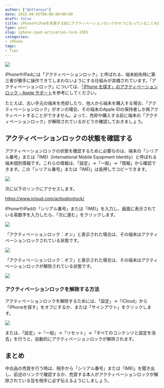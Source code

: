 ```yaml
---
author: ["@ottanxyz"]
date: 2015-09-05T00:00:00+00:00
draft: false
title: iPhoneやiPadを売買する前にアクティベーションロックがオフになっていることを確認する方法
type: post
slug: iphone-ipad-activation-lock-2365
categories:
- iPhone
tags:
- Tips
---
```


![](/uploads/2015/09/150905-55ea7da1a0d11.jpg)






iPhoneやiPadには「アクティベーションロック」と呼ばれる、端末紛失時に第三者が勝手に操作できてしまわないようにする仕組みが具備されています。「アクティベーションロック」については、[「iPhone を探す」のアクティベーションロック - Apple サポート](https://support.apple.com/ja-jp/HT201365)を参考にしてください。





たとえば、古い手元の端末を売却したり、他人から端末を購入する場合、「アクティベーションロック」がオンの場合、その端末のApple IDの保持者しか再アクティベートすることができません。よって、売却や購入する前に端末の「アクティベーションロック」が解除されているかどうか確認しておきましょう。





## アクティベーションロックの状態を確認する





アクティベーションロックの状態を確認するために必要なのは、端末の「シリアル番号」または「IMEI（International Mobile Equipment Identity）と呼ばれる端末個別情報です。これらの情報は、「設定」→「一般」→「情報」から確認できます。この「シリアル番号」または「IMEI」は長押しでコピーできます。





![](/uploads/2015/09/150905-55ea7da33cb8d.png)






次に以下のリンクにアクセスします。



https://www.icloud.com/activationlock/



iPhoneやiPadの「シリアル番号」または「IMEI」を入力し、画面に表示されている英数字を入力したら、「次に進む」をクリックします。


 


![](/uploads/2015/09/150905-55ea7da5f02d2.png)






「アクティベーションロック：オン」と表示された場合は、その端末はアクティベーションロックされている状態です。





![](/uploads/2015/09/150905-55ea7da82f116.png)






「アクティベーションロック：オフ」と表示された場合は、その端末はアクティベーションロックが解除されている状態です。





![](/uploads/2015/09/150905-55ea7daa16e77.png)






### アクティベーションロックを解除する方法





アクティベーションロックを解除するためには、「設定」→「iCloud」から「iPhoneを探す」をオフにするか、または「サインアウト」をクリックします。





![](/uploads/2015/09/150905-55ea7dab7bfb4.png)






または、「設定」→「一般」→「リセット」→「すべてのコンテンツと設定を消去」を行うと、自動的にアクティベーションロックが解除されます。





## まとめ





中古品の売買を行う時は、相手から「シリアル番号」または「IMEI」を聞き出し、前述のリンクで確認するか、売買する本人がアクティベーションロックが解除されている旨を相手に必ず伝えるようにしましょう。
